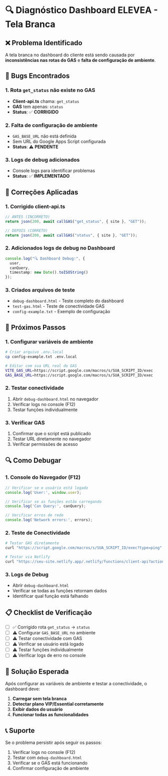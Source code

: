 # 🔍 Diagnóstico Dashboard ELEVEA - Tela Branca

## ❌ Problema Identificado

A tela branca no dashboard do cliente está sendo causada por **inconsistências nas rotas do GAS** e **falta de configuração de ambiente**.

## 🐛 Bugs Encontrados

### 1. **Rota `get_status` não existe no GAS**
- **Client-api.ts** chama: `get_status`
- **GAS** tem apenas: `status`
- **Status**: ✅ **CORRIGIDO**

### 2. **Falta de configuração de ambiente**
- `GAS_BASE_URL` não está definida
- Sem URL do Google Apps Script configurada
- **Status**: ⚠️ **PENDENTE**

### 3. **Logs de debug adicionados**
- Console logs para identificar problemas
- **Status**: ✅ **IMPLEMENTADO**

## 🔧 Correções Aplicadas

### 1. **Corrigido client-api.ts**
```typescript
// ANTES (INCORRETO)
return json(200, await callGAS("get_status", { site }, "GET"));

// DEPOIS (CORRETO)
return json(200, await callGAS("status", { site }, "GET"));
```

### 2. **Adicionados logs de debug no Dashboard**
```typescript
console.log("🔍 Dashboard Debug:", {
  user,
  canQuery,
  timestamp: new Date().toISOString()
});
```

### 3. **Criados arquivos de teste**
- `debug-dashboard.html` - Teste completo do dashboard
- `test-gas.html` - Teste de conectividade GAS
- `config-example.txt` - Exemplo de configuração

## 🚀 Próximos Passos

### 1. **Configurar variáveis de ambiente**
```bash
# Criar arquivo .env.local
cp config-example.txt .env.local

# Editar com sua URL real do GAS
VITE_GAS_URL=https://script.google.com/macros/s/SUA_SCRIPT_ID/exec
GAS_BASE_URL=https://script.google.com/macros/s/SUA_SCRIPT_ID/exec
```

### 2. **Testar conectividade**
1. Abrir `debug-dashboard.html` no navegador
2. Verificar logs no console (F12)
3. Testar funções individualmente

### 3. **Verificar GAS**
1. Confirmar que o script está publicado
2. Testar URL diretamente no navegador
3. Verificar permissões de acesso

## 🔍 Como Debugar

### 1. **Console do Navegador (F12)**
```javascript
// Verificar se o usuário está logado
console.log('User:', window.user);

// Verificar se as funções estão carregando
console.log('Can Query:', canQuery);

// Verificar erros de rede
console.log('Network errors:', errors);
```

### 2. **Teste de Conectividade**
```bash
# Testar GAS diretamente
curl "https://script.google.com/macros/s/SUA_SCRIPT_ID/exec?type=ping"

# Testar via Netlify
curl "https://seu-site.netlify.app/.netlify/functions/client-api?action=debug_env"
```

### 3. **Logs de Debug**
- Abrir `debug-dashboard.html`
- Verificar se todas as funções retornam dados
- Identificar qual função está falhando

## 📋 Checklist de Verificação

- [ ] ✅ Corrigido rota `get_status` → `status`
- [ ] ⚠️ Configurar `GAS_BASE_URL` no ambiente
- [ ] ⚠️ Testar conectividade com GAS
- [ ] ⚠️ Verificar se usuário está logado
- [ ] ⚠️ Testar funções individualmente
- [ ] ⚠️ Verificar logs de erro no console

## 🎯 Solução Esperada

Após configurar as variáveis de ambiente e testar a conectividade, o dashboard deve:

1. **Carregar sem tela branca**
2. **Detectar plano VIP/Essential corretamente**
3. **Exibir dados do usuário**
4. **Funcionar todas as funcionalidades**

## 📞 Suporte

Se o problema persistir após seguir os passos:

1. Verificar logs no console (F12)
2. Testar com `debug-dashboard.html`
3. Verificar se o GAS está funcionando
4. Confirmar configuração de ambiente

